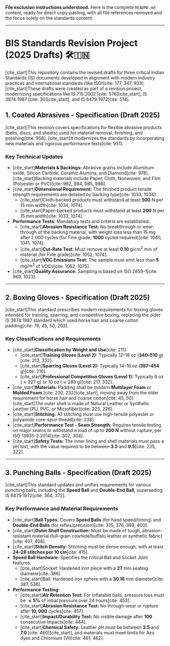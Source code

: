 **File exclusion instructions understood.** Here is the complete `README.md` content, ready for direct copy-pasting, with all file references removed and the focus solely on the standards content:

***

# BIS Standards Revision Project (2025 Drafts) 🛠️🇮🇳

[cite_start]This repository contains the revised drafts for three critical Indian Standards (IS) documents developed in alignment with modern industry practices and international standards (like ISO)[cite: 177, 347, 933]. [cite_start]These drafts were created as part of a revision project, modernizing specifications like IS 715:2002 [cite: 576][cite_start], IS 3874:1987 [cite: 30][cite_start], and IS 6479:1972[cite: 514].

## 1. Coated Abrasives - Specification (Draft 2025)

[cite_start]This revision covers specifications for flexible abrasive products (belts, discs, and sheets) used for material removal, finishing, and polishing[cite: 958]. [cite_start]It modernizes the standards by incorporating new materials and rigorous performance tests[cite: 951].

### Key Technical Updates

* [cite_start]**Materials & Backings:** Abrasive grains include Aluminum oxide, Silicon Carbide, Ceramic Alumina, and Diamond[cite: 978]. [cite_start]Backing materials include Paper, Cloth, Nonwoven, and Film (Polyester or PVC)[cite: 982, 984, 985, 986].
* [cite_start]**Dimensional Requirement:** The finished product tensile strength requirements are detailed by backing type[cite: 1033, 1034]:
    * [cite_start]Cloth-backed products must withstand at least $\mathbf{500}$ N per 15 mm width[cite: 1034, 1074].
    * [cite_start]Paper-backed products must withstand at least $\mathbf{200}$ N per 15 mm width[cite: 1033, 1074].
* **Performance Tests:** Mandatory tests and criteria are established:
    * [cite_start]**Abrasion Resistance Test:** No breakthrough or wear-through of the backing material, with weight loss less than $15$ mg after $1,000$ cycles (for Fine grade, $\mathbf{1000}$ cycles required)[cite: 1040, 1041, 1074].
    * [cite_start]**Cut-Rate Test:** Must remove at least $\mathbf{0.10} \text{ g/cm}^{2}\text{ min}$ of material (for Fine grade)[cite: 1052, 1074].
    * [cite_start]**VOC Emissions Test:** The sample must emit less than $\mathbf{5} \text{ mg/m}^{3}$ of VOCs[cite: 1062, 1075].
* [cite_start]**Quality Assurance:** Sampling is based on ISO 2859-1[cite: 969, 1023].

---

## 2. Boxing Gloves - Specification (Draft 2025)

[cite_start]This standard prescribes modern requirements for boxing gloves intended for training, sparring, and competitive boxing, replacing the older IS 3874:1987 standard which used horse hair and coarse cotton padding[cite: 76, 45, 50, 203].

### Key Classifications and Requirements

* [cite_start]**Classification by Weight and Use**[cite: 211]:
    * [cite_start]**Training Gloves (Level 2):** Typically $12–18$ oz ($\mathbf{340–510}$ g)[cite: 213, 332].
    * [cite_start]**Sparring Gloves (Level 2):** Typically $14–16$ oz ($\mathbf{397–454}$ g)[cite: 216].
    * [cite_start]**Professional Competition Gloves (Level 1):** Typically $8$ oz ($\approx 227$ g) or $10$ oz ($\approx 283$ g)[cite: 217, 332].
* [cite_start]**Materials:** Padding shall be modern **Multilayer Foam** or **Molded Foam** [cite: 230, 232][cite_start], moving away from the older requirement for horse hair and coarse cotton[cite: 45, 50]. [cite_start]The outer shell is made of Natural Leather or Synthetic Leather (PU, PVC, or Microfiber)[cite: 225, 226].
* [cite_start]**Stitching:** All stitching must use high-tensile polyester or polyamide core-spun thread[cite: 238].
* [cite_start]**Performance Test - Seam Strength:** Requires tensile testing on major seams to withstand a load of up to **200 N** without rupture, per ISO 13935-2:2014[cite: 302, 304].
* [cite_start]**Safety Tests:** The inner lining and shell materials must pass a pH test, with the value required to be between $\mathbf{3.5}$ and $\mathbf{9.5}$[cite: 235, 322].

---

## 3. Punching Balls - Specification (Draft 2025)

[cite_start]This standard updates and unifies requirements for various punching balls, including the **Speed Ball** and **Double-End Ball**, superseding IS 6479:1972[cite: 364, 372].

### Key Performance and Material Requirements

* [cite_start]**Ball Types:** Covers **Speed Balls** (for hand speed/timing) and **Double-End Balls** (for reflex/precision)[cite: 375, 376, 399, 400].
* [cite_start]**Outer Shell Construction:** Must be made of tough, abrasion-resistant material (full-grain cowhide/buffalo leather or synthetic fabric)[cite: 407, 408].
* [cite_start]**Stitch Density:** Stitching must be dense enough, with at least **24–28 stitches per 10 cm**[cite: 415].
* **Speed Ball Hardware:** Specifies the critical Ball and Socket Joint features:
    * [cite_start]Socket: Hardened iron piece with a $\mathbf{27}$ mm seating diameter[cite: 386].
    * [cite_start]Ball: Hardened iron sphere with a $\mathbf{30.16}$ mm diameter[cite: 387, 536].
* **Performance Testing:**
    * [cite_start]**Air Retention Test:** For inflatable balls, pressure loss must be $\mathbf{\le 5\%}$ of initial pressure over 24 hours[cite: 453].
    * [cite_start]**Abrasion Resistance Test:** No through-wear or rupture after $\mathbf{10,000}$ cycles[cite: 457].
    * [cite_start]**Impact/Durability Test:** No visible damage after $\mathbf{100}$ consecutive impacts[cite: 444].
    * [cite_start]**Chemical Safety:** Leather pH must be between $\mathbf{3.5}$ and $\mathbf{7.0}$ [cite: 460][cite_start], and materials must meet limits for Azo dyes and Chromium (VI)[cite: 461, 462].
